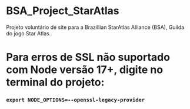 # BSA_Project_StarAtlas
Projeto voluntário de site para a Brazillian StarAtlas Alliance (BSA), Guilda do jogo Star Atlas.

# Para erros de SSL não suportado com Node versão 17+, digite no terminal do projeto:

### `export NODE_OPTIONS=--openssl-legacy-provider`
